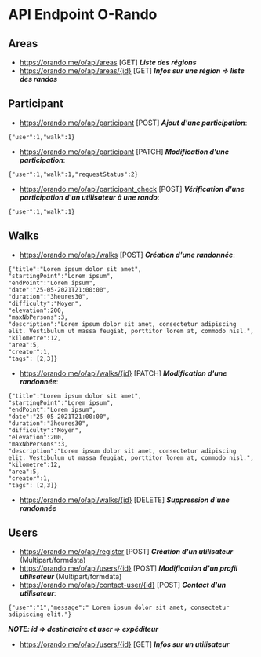 # API Endpoint O-Rando

## Areas

- https://orando.me/o/api/areas [GET] __*Liste des régions*__
- https://orando.me/o/api/areas/{id} [GET] __*Infos sur une région => liste des randos*__

## Participant

- https://orando.me/o/api/participant [POST] __*Ajout d'une participation*__:
```
{"user":1,"walk":1}
```
- https://orando.me/o/api/participant [PATCH] __*Modification d'une participation*__:
```
{"user":1,"walk":1,"requestStatus":2}
```
- https://orando.me/o/api/participant_check [POST] __*Vérification d'une participation d'un utilisateur à une rando*__:
```
{"user":1,"walk":1}
```


## Walks

- https://orando.me/o/api/walks [POST] __*Création d'une randonnée*__: 
```
{"title":"Lorem ipsum dolor sit amet",
"startingPoint":"Lorem ipsum",
"endPoint":"Lorem ipsum",
"date":"25-05-2021T21:00:00",
"duration":"3heures30",
"difficulty":"Moyen",
"elevation":200,
"maxNbPersons":3,
"description":"Lorem ipsum dolor sit amet, consectetur adipiscing elit. Vestibulum ut massa feugiat, porttitor lorem at, commodo nisl.",
"kilometre":12,
"area":5,
"creator":1,
"tags": [2,3]}
```
    

- https://orando.me/o/api/walks/{id} [PATCH] __*Modification d'une randonnée*__:
```
{"title":"Lorem ipsum dolor sit amet",
"startingPoint":"Lorem ipsum",
"endPoint":"Lorem ipsum",
"date":"25-05-2021T21:00:00",
"duration":"3heures30",
"difficulty":"Moyen",
"elevation":200,
"maxNbPersons":3,
"description":"Lorem ipsum dolor sit amet, consectetur adipiscing elit. Vestibulum ut massa feugiat, porttitor lorem at, commodo nisl.",
"kilometre":12,
"area":5,
"creator":1,
"tags": [2,3]}
```
- https://orando.me/o/api/walks/{id} [DELETE] __*Suppression d'une randonnée*__

## Users

- https://orando.me/o/api/register [POST] __*Création d'un utilisateur*__ (Multipart/formdata)
- https://orando.me/o/api/users/{id} [POST] __*Modification d'un profil utilisateur*__ (Multipart/formdata)
- https://orando.me/o/api/contact-user/{id} [POST] __*Contact d'un utilisateur*__:
```
{"user":"1","message":" Lorem ipsum dolor sit amet, consectetur adipiscing elit."}
```
***NOTE:
id => destinataire
et user => expéditeur***

- https://orando.me/o/api/users/{id} [GET] __*Infos sur un utilisateur*__
